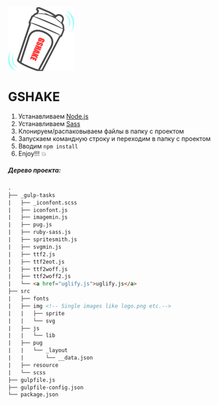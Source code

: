 ![GSHAKE](https://github.com/yury-kopyl/gshake/raw/master/gshake.png)
# GSHAKE
1. Устанавливаем [Node.js](https://nodejs.org/en/download/)
2. Устанавливаем [Sass](http://sass-lang.com/install)
3. Клонируем/распаковываем файлы в папку с проектом
4. Запускаем командную строку и переходим в папку с проектом
5. Вводим `npm install`
6. Enjoy!!! :boom:

##### Дерево проекта:
```html
.
├── _gulp-tasks
|   ├── _iconfont.scss
|   ├── iconfont.js
|   ├── imagemin.js
|   ├── pug.js
|   ├── ruby-sass.js
|   ├── spritesmith.js
|   ├── svgmin.js
|   ├── ttf2.js
|   ├── ttf2eot.js
|   ├── ttf2woff.js
|   ├── ttf2woff2.js
|   └── <a href="uglify.js">uglify.js</a>
├── src
|   ├── fonts
|   ├── img <!-- Single images like logo.png etc.--> 
|   |   ├── sprite
|   |   └── svg
|   ├── js
|   |   └── lib
|   ├── pug
|   |   └── _layout
|   |       └── __data.json
|   ├── resource
|   └── scss
├── gulpfile.js
├── gulpfile-config.json
└── package.json
```